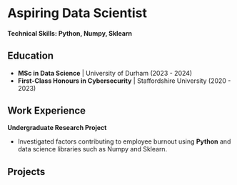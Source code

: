# Aspiring Data Scientist

#### Technical Skills: Python, Numpy, Sklearn

## Education
- **MSc in Data Science** | University of Durham (2023 - 2024)
- **First-Class Honours in Cybersecurity** | Staffordshire University (2020 - 2023)

## Work Experience

**Undergraduate Research Project**
- Investigated factors contributing to employee burnout using **Python** and data science libraries such as Numpy and Sklearn.


## Projects
